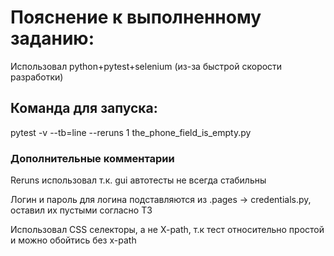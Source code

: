 <h1> Пояснение к выполненному заданию: </h1>
<p> Использовал python+pytest+selenium (из-за быстрой скорости разработки)</p>
<h2>Команда для запуска:</h2>
<p>pytest -v --tb=line --reruns 1 the_phone_field_is_empty.py</p>
<h3>Дополнительные комментарии</h3>
<p>Reruns использовал т.к. gui автотесты не всегда стабильны</p>
<p>Логин и пароль для логина подставляются из .pages -> credentials.py, оставил их пустыми согласно ТЗ</p>
<p>Использовал CSS селекторы, а не X-path, т.к тест относительно простой и можно обойтись без x-path</p>